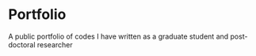 # Portfolio
A public portfolio of codes I have written as a graduate student and post-doctoral researcher
